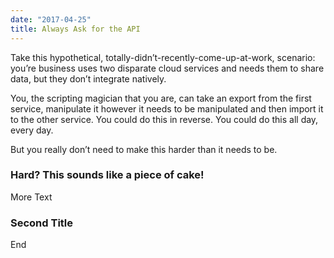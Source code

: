 ```yaml
---
date: "2017-04-25"
title: Always Ask for the API
---
```


Take this hypothetical, totally-didn’t-recently-come-up-at-work, scenario:
you’re business uses two disparate cloud services and needs them to share data,
but they don’t integrate natively.

You, the scripting magician that you are, can take an export from the first
service, manipulate it however it needs to be manipulated and then import it to
the other service. You could do this in reverse. You could do this all day,
every day.

But you really don’t need to make this harder than it needs to be.

### Hard? This sounds like a piece of cake!

More Text

### Second Title

End

